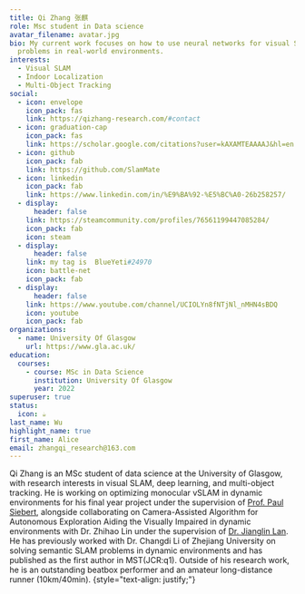 ```yaml
---
title: Qi Zhang 张麒
role: Msc student in Data science
avatar_filename: avatar.jpg
bio: My current work focuses on how to use neural networks for visual SLAM
  problems in real-world environments.
interests:
  - Visual SLAM
  - Indoor Localization
  - Multi-Object Tracking
social:
  - icon: envelope
    icon_pack: fas
    link: https://qizhang-research.com/#contact
  - icon: graduation-cap
    icon_pack: fas
    link: https://scholar.google.com/citations?user=kAXAMTEAAAAJ&hl=en
  - icon: github
    icon_pack: fab
    link: https://github.com/SlamMate
  - icon: linkedin
    icon_pack: fab
    link: https://www.linkedin.com/in/%E9%BA%92-%E5%BC%A0-26b258257/
  - display:
      header: false
    link: https://steamcommunity.com/profiles/76561199447085284/
    icon_pack: fab
    icon: steam
  - display:
      header: false
    link: my tag is  BlueYeti#24970
    icon: battle-net
    icon_pack: fab
  - display:
      header: false
    link: https://www.youtube.com/channel/UCIOLYn8fNTjNl_nMHN4sBDQ
    icon: youtube
    icon_pack: fab
organizations:
  - name: University Of Glasgow
    url: https://www.gla.ac.uk/
education:
  courses:
    - course: MSc in Data Science
      institution: University Of Glasgow
      year: 2022
superuser: true
status:
  icon: ☕️
last_name: Wu
highlight_name: true
first_name: Alice
email: zhangqi_research@163.com
---
```

Qi Zhang is an MSc student of data science at the University of Glasgow, with research interests in visual SLAM, deep learning, and multi-object tracking. He is working on optimizing monocular vSLAM in dynamic environments for his final year project under the supervision of [Prof. Paul Siebert](https://www.gla.ac.uk/schools/computing/staff/paulsiebert/), alongside collaborating on Camera-Assisted Algorithm for Autonomous Exploration Aiding the Visually Impaired in dynamic environments with Dr. Zhihao Lin under the supervision of [Dr. Jianglin Lan](https://www.gla.ac.uk/schools/engineering/staff/jianglinlan/). He has previously worked with Dr. Changdi Li of Zhejiang University on solving semantic SLAM problems in dynamic environments and has published as the first author in MST(JCR:q1). Outside of his research work, he is an outstanding beatbox performer and an amateur long-distance runner (10km/40min).
{style="text-align: justify;"}
